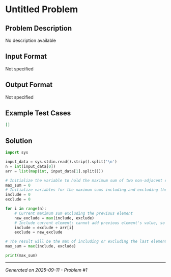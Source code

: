 # Untitled Problem

## Problem Description
No description available

## Input Format
Not specified

## Output Format
Not specified

## Example Test Cases
```json
[]
```

## Solution
```python
import sys

input_data = sys.stdin.read().strip().split('\n')
n = int(input_data[0])
arr = list(map(int, input_data[1].split()))

# Initialize the variable to hold the maximum sum of two non-adjacent elements
max_sum = 0
# Initialize variables for the maximum sums including and excluding the last element
include = 0
exclude = 0

for i in range(n):
    # Current maximum sum excluding the previous element
    new_exclude = max(include, exclude)
    # Include current element; cannot add previous element's value, so add max of last include/exclude
    include = exclude + arr[i]
    exclude = new_exclude

# The result will be the max of including or excluding the last element
max_sum = max(include, exclude)

print(max_sum)
```

---
*Generated on 2025-09-11 - Problem #1*